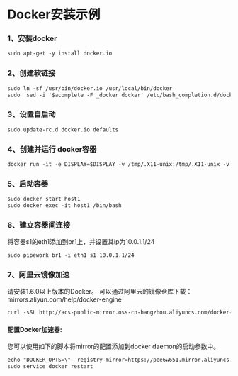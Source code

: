 # Docker安装示例
### 1、安装docker
```markdown
sudo apt-get -y install docker.io
```
### 2、创建软链接
```markdown
sudo ln -sf /usr/bin/docker.io /usr/local/bin/docker
sudo  sed -i '$acomplete -F _docker docker' /etc/bash_completion.d/docker.io
```
### 3、设置自启动
```markdown
sudo update-rc.d docker.io defaults
```
### 4、创建并运行 docker容器
```markdown
docker run -it -e DISPLAY=$DISPLAY -v /tmp/.X11-unix:/tmp/.X11-unix -v /home/sdn/simrp:/home/simrp --net=none --name s2 eclipse1.1
```
### 5、启动容器
```markdown
sudo docker start host1
sudo docker exec -it host1 /bin/bash
```
### 6、建立容器间连接
将容器s1的eth1添加到br1上，并设置其ip为10.0.1.1/24
```markdown
sudo pipework br1 -i eth1 s1 10.0.1.1/24
```
### 7、阿里云镜像加速
请安装1.6.0以上版本的Docker。 
可以通过阿里云的镜像仓库下载： mirrors.aliyun.com/help/docker-engine
```markdown
curl -sSL http://acs-public-mirror.oss-cn-hangzhou.aliyuncs.com/docker-engine/internet | sh -
```
#### 配置Docker加速器:
您可以使用如下的脚本将mirror的配置添加到docker daemon的启动参数中。
```markdown
echo "DOCKER_OPTS=\"--registry-mirror=https://pee6w651.mirror.aliyuncs.com\"" | sudo tee -a /etc/default/docker
sudo service docker restart
```
